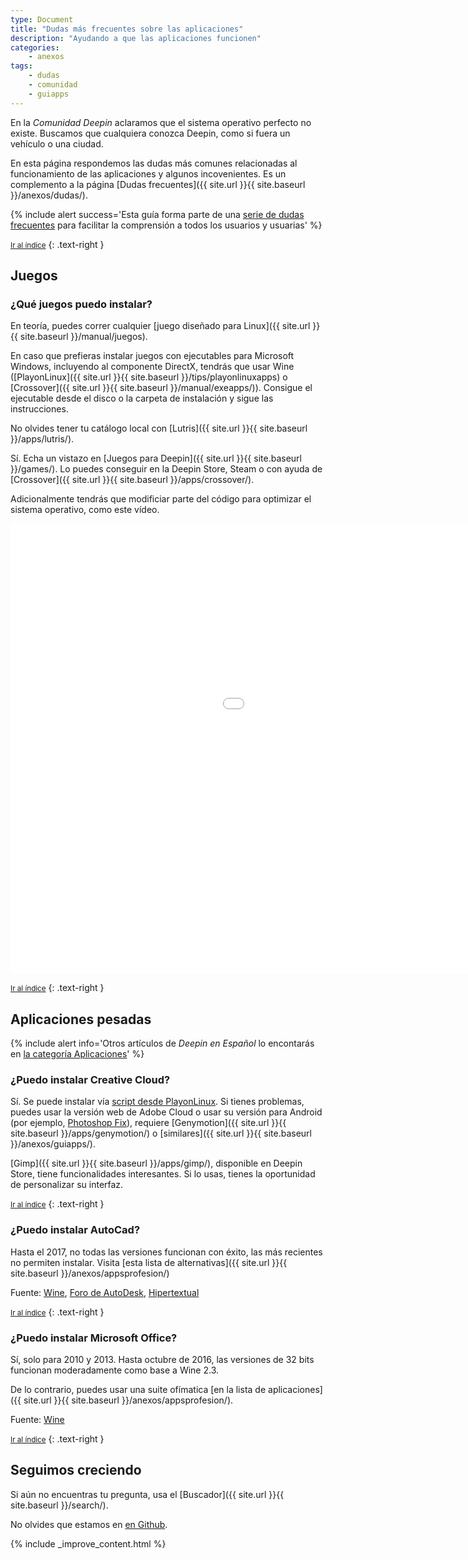 ```yaml
---
type: Document
title: "Dudas más frecuentes sobre las aplicaciones"
description: "Ayudando a que las aplicaciones funcionen"
categories:
    - anexos
tags:
    - dudas
    - comunidad
    - guiapps
---
```


En la *Comunidad Deepin* aclaramos que el sistema operativo  perfecto no existe. Buscamos que cualquiera conozca Deepin, como si fuera un vehículo o una ciudad.

En esta página respondemos las dudas más comunes relacionadas al funcionamiento de las aplicaciones y algunos incovenientes. Es un complemento a la página [Dudas frecuentes]({{ site.url }}{{ site.baseurl }}/anexos/dudas/).

{% include alert success='Esta guía forma parte de una <a href="/dudas">serie de dudas frecuentes</a> para facilitar la comprensión a todos los usuarios y usuarias' %}

<small markdown="1">[Ir al índice](#toc)</small>
{: .text-right }

## Juegos
### ¿Qué juegos puedo instalar?
En teoría, puedes correr cualquier [juego diseñado para Linux]({{ site.url }}{{ site.baseurl }}/manual/juegos).

En caso que prefieras instalar juegos con ejecutables para Microsoft Windows, incluyendo al componente DirectX, tendrás que usar Wine ([PlayonLinux]({{ site.url }}{{ site.baseurl }}/tips/playonlinuxapps) o [Crossover]({{ site.url }}{{ site.baseurl }}/manual/exeapps/)). Consigue el ejecutable desde el disco o la carpeta de instalación y sigue las instrucciones.

No olvides tener tu catálogo local con [Lutris]({{ site.url }}{{ site.baseurl }}/apps/lutris/).

Sí. Echa un vistazo en [Juegos para Deepin]({{ site.url }}{{ site.baseurl }}/games/). Lo puedes conseguir en la Deepin Store, Steam o con ayuda de [Crossover]({{ site.url }}{{ site.baseurl }}/apps/crossover/).

Adicionalmente tendrás que modificiar parte del código para optimizar el sistema operativo, como este vídeo.

<div class="flex-video">
        <iframe width="1280" height="720" src="//www.youtube.com/embed/CnSkR96iIpY" frameborder="0" allowfullscreen></iframe>
</div>

<small markdown="1">[Ir al índice](#toc)</small>
{: .text-right }

## Aplicaciones pesadas
{% include alert info='Otros artículos de <em>Deepin en Español</em> lo encontarás en <a href="/apps/">la categoría Aplicaciones</a>' %}

### ¿Puedo instalar Creative Cloud?
Sí. Se puede instalar vía [script desde PlayonLinux](http://www.omgubuntu.co.uk/2017/10/install-adobe-creative-cloud-linux). Si tienes problemas, puedes usar la versión web de Adobe Cloud o usar su versión para Android (por ejemplo, [Photoshop Fix](https://play.google.com/store/apps/details?id=com.adobe.adobephotoshopfix)), requiere [Genymotion]({{ site.url }}{{ site.baseurl }}/apps/genymotion/) o [similares]({{ site.url }}{{ site.baseurl }}/anexos/guiapps/).

[Gimp]({{ site.url }}{{ site.baseurl }}/apps/gimp/), disponible en Deepin Store, tiene funcionalidades interesantes. Si lo usas, tienes la oportunidad de personalizar su interfaz.

<small markdown="1">[Ir al índice](#toc)</small>
{: .text-right }

### ¿Puedo instalar AutoCad?
Hasta el 2017, no todas las versiones funcionan con éxito, las más recientes no permiten instalar. Visita [esta lista de alternativas]({{ site.url }}{{ site.baseurl }}/anexos/appsprofesion/)

Fuente: [Wine](https://appdb.winehq.org/appview.php?iAppId=86), [Foro de AutoDesk](https://web.archive.org/web/20171014134437/https://forums.autodesk.com/t5/autocad-forum/autocad-support-for-linux-becoming-a-major-management-decision/td-p/3051192/page/10?nobounce), [Hipertextual](https://web.archive.org/web/20160603181746/http://hipertextual.com:80/2013/09/alternativas-libres-autocad)

<small markdown="1">[Ir al índice](#toc)</small>
{: .text-right }

### ¿Puedo instalar Microsoft Office?
Sí, solo para 2010 y 2013. Hasta octubre de 2016, las versiones de 32 bits funcionan moderadamente como base a Wine 2.3.

De lo contrario, puedes usar una suite ofímatica [en la lista de aplicaciones]({{ site.url }}{{ site.baseurl }}/anexos/appsprofesion/).

Fuente: [Wine](https://appdb.winehq.org/objectManager.php?sClass=application&iId=31)

<small markdown="1">[Ir al índice](#toc)</small>
{: .text-right }

## Seguimos creciendo
Si aún no encuentras tu pregunta, usa el [Buscador]({{ site.url }}{{ site.baseurl }}/search/).

No olvides que estamos en [en Github](https://github.com/comunidad-deepin/comunidad-deepin.github.io).

{% include _improve_content.html %}
